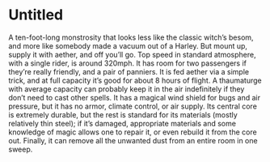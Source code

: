 # Untitled

A ten-foot-long monstrosity that looks less like the classic witch’s besom, and more like somebody made a vacuum out of a Harley. But mount up, supply it with aether, and off you’ll go. Top speed in standard atmosphere, with a single rider, is around 320mph. It has room for two passengers if they’re really friendly, and a pair of panniers. It is fed aether via a simple trick, and at full capacity it’s good for about 8 hours of flight. A thaumaturge with average capacity can probably keep it in the air indefinitely if they don’t need to cast other spells. It has a magical wind shield for bugs and air pressure, but it has no armor, climate control, or air supply. Its central core is extremely durable, but the rest is standard for its materials (mostly relatively thin steel); if it’s damaged, appropriate materials and some knowledge of magic allows one to repair it, or even rebuild it from the core out. Finally, it can remove all the unwanted dust from an entire room in one sweep.